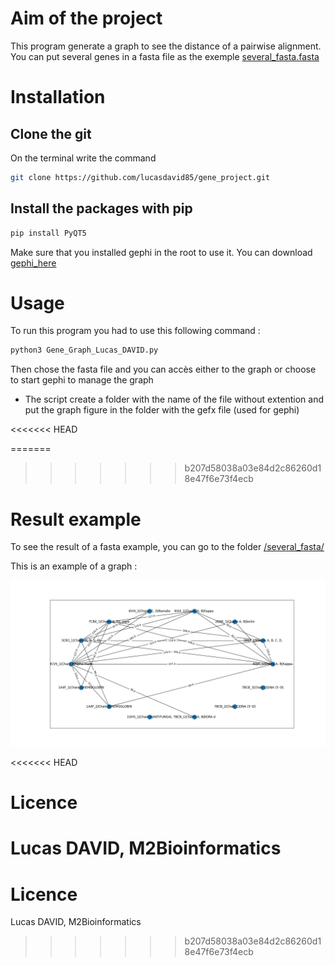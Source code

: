 # Aim of the project

This program generate a graph to see the distance of a pairwise alignment. 
You can put several genes in a fasta file as the exemple [several_fasta.fasta](https://github.com/lucasdavid85/gene_project/blob/master/several_fasta.fasta)


# Installation

## Clone the git

On the terminal write the command
```bash
git clone https://github.com/lucasdavid85/gene_project.git
```
## Install the packages with pip
```bash
pip install PyQT5
```
Make sure that you installed gephi in the root to use it. 
You can download [gephi_here](https://gephi.org/users/download/)


# Usage
To run this program you had to use this following command :
```bash
python3 Gene_Graph_Lucas_DAVID.py
```

Then chose the fasta file and you can accès either to the graph or choose to start gephi to manage the graph
* The script create a folder with the name of the file without extention and put the graph figure in the folder with the gefx file (used for gephi)

<<<<<<< HEAD

=======
>>>>>>> b207d58038a03e84d2c86260d18e47f6e73f4ecb
# Result example 
To see the result of a fasta example, you can go to the folder [/several_fasta/](/several_fasta_example/)


This is an example of a graph : 

![Result graph](/several_fasta_example/Fig_fastas.png)

<<<<<<< HEAD

# Licence
Lucas DAVID, M2Bioinformatics
=======
# Licence
Lucas DAVID, M2Bioinformatics
>>>>>>> b207d58038a03e84d2c86260d18e47f6e73f4ecb
